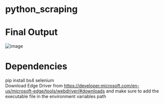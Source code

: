 # python_scraping

# Final Output
![image](https://github.com/Mohammadtej/python_scraping/assets/75032466/35878deb-27a7-4b58-93ce-a2cf6c0bae97)

# Dependencies
pip install bs4 selenium </br>
Download Edge Driver from https://developer.microsoft.com/en-us/microsoft-edge/tools/webdriver/#downloads and make sure to add the executable file in the environment variables path
